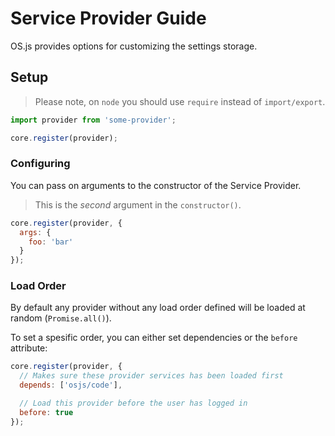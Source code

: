 # Service Provider Guide

OS.js provides options for customizing the settings storage.

## Setup

> Please note, on `node` you should use `require` instead of `import/export`.

```javascript
import provider from 'some-provider';

core.register(provider);
```

### Configuring

You can pass on arguments to the constructor of the Service Provider.

> This is the *second* argument in the `constructor()`.

```javascript
core.register(provider, {
  args: {
    foo: 'bar'
  }
});
```

### Load Order

By default any provider without any load order defined will be loaded at random (`Promise.all()`).

To set a spesific order, you can either set dependencies or the `before` attribute:

```javascript
core.register(provider, {
  // Makes sure these provider services has been loaded first
  depends: ['osjs/code'],

  // Load this provider before the user has logged in
  before: true
});
```
